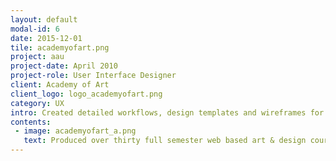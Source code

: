 ```yaml
---
layout: default
modal-id: 6
date: 2015-12-01
tile: academyofart.png
project: aau
project-date: April 2010
project-role: User Interface Designer
client: Academy of Art
client_logo: logo_academyofart.png
category: UX
intro: Created detailed workflows, design templates and wireframes for custom e-Learning tools and system-wide development projects.
contents:
 - image: academyofart_a.png
   text: Produced over thirty full semester web based art & design courses, in collaboration with an interdisciplinary team of subject matter experts, content editors and department directors.
---
```

